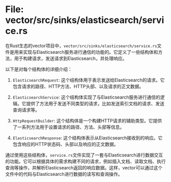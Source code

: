 # File: vector/src/sinks/elasticsearch/service.rs

在Rust生态的vector项目中，`vector/src/sinks/elasticsearch/service.rs`文件是用来实现与Elasticsearch服务进行通信的功能的。它定义了一些结构体和方法，用于构建请求，发送请求到Elasticsearch，并处理响应。

以下是对每个结构体的详细介绍：

1. `ElasticsearchRequest`: 这个结构体用于表示发送给Elasticsearch的请求。它包含请求的路径、HTTP方法、HTTP头部、以及请求的正文数据。

2. `ElasticsearchService`: 这个结构体实现了与Elasticsearch服务进行通信的逻辑。它提供了方法用于发送不同类型的请求，比如发送索引文档的请求、发送查询请求等。

3. `HttpRequestBuilder`: 这个结构体是一个构建HTTP请求的辅助类型。它提供了一系列方法用于设置请求的路径、方法、头部等信息。

4. `ElasticsearchResponse`: 这个结构体表示从Elasticsearch接收到的响应。它包含响应的HTTP状态码、头部以及响应的正文数据。

通过使用这些结构体，`service.rs`文件实现了一套与Elasticsearch进行数据交互的功能。它可以根据具体的需求构建不同的请求，例如插入文档、读取文档、执行查询等操作，并解析Elasticsearch返回的响应数据。这样，vector可以通过这个文件中的代码与Elasticsearch进行数据的读写和查询操作。

